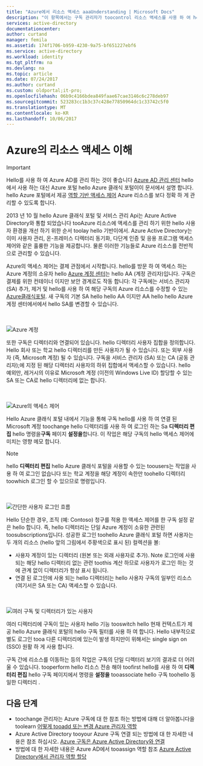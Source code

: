 ```yaml
---
title: "Azure에서 리소스 액세스 aaaUnderstanding | Microsoft Docs"
description: "이 항목에서는 구독 관리자가 toocontrol 리소스 액세스를 사용 하 여 hello에 대 한 개념을 설명 전체 Azure 포털"
services: active-directory
documentationcenter: 
author: curtand
manager: femila
ms.assetid: 174f1706-b959-4230-9a75-bf651227ebf6
ms.service: active-directory
ms.workload: identity
ms.tgt_pltfrm: na
ms.devlang: na
ms.topic: article
ms.date: 07/24/2017
ms.author: curtand
ms.custom: oldportal;it-pro;
ms.openlocfilehash: 06b9c4166bdea849faae67cae3146c6c278deb97
ms.sourcegitcommit: 523283cc1b3c37c428e77850964dc1c33742c5f0
ms.translationtype: MT
ms.contentlocale: ko-KR
ms.lasthandoff: 10/06/2017
---
```

# <a name="understanding-resource-access-in-azure"></a>Azure의 리소스 액세스 이해
> [!IMPORTANT]
> Hello를 사용 하 여 Azure AD를 관리 하는 것이 좋습니다 [Azure AD 관리 센터](https://aad.portal.azure.com) hello에서 사용 하는 대신 Azure 포털 hello Azure 클래식 포털이이 문서에서 설명 합니다. hello Azure 포털에서 제공 [역할 기반 액세스 제어](role-based-access-control-configure.md) Azure 리소스를 보다 정확 하 게 관리할 수 있도록 합니다.
> 
> 

2013 년 10 월 hello Azure 클래식 포털 및 서비스 관리 Api는 Azure Active Directory와 통합 되었습니다 tooAzure 리소스에 액세스를 관리 하기 위한 hello 사용자 환경을 개선 하기 위한 순서 toolay hello 기반이에서. Azure Active Directory는 이미 사용자 관리, 온-프레미스 디렉터리 동기화, 다단계 인증 및 응용 프로그램 액세스 제어와 같은 훌륭한 기능을 제공합니다. 물론 이러한 기능들로 Azure 리소스를 전반적으로 관리할 수 있습니다.

Azure의 액세스 제어는 결제 관점에서 시작합니다. hello를 방문 하 여 액세스 하는 Azure 계정의 소유자 hello [Azure 계정 센터](https://account.windowsazure.com/subscriptions)는 hello AA (계정 관리자)입니다. 구독은 결제를 위한 컨테이너 이지만 보안 경계로도 작동 합니다: 각 구독에는 서비스 관리자 (SA) 추가, 제거 및 hello를 사용 하 여 해당 구독의 Azure 리소스를 수정할 수 있는 [Azure클래식포털](https://manage.windowsazure.com/). 새 구독의 기본 SA hello hello AA 이지만 AA hello hello Azure 계정 센터에서에서 hello SA를 변경할 수 있습니다.

<br><br>![Azure 계정][1]

또한 구독은 디렉터리와 연결되어 있습니다. hello 디렉터리 사용자 집합을 정의합니다. Hello 회사 또는 학교 hello 디렉터리를 만든 사용자가 될 수 있습니다. 또는 외부 사용자 (즉, Microsoft 계정) 될 수 있습니다. 구독을 서비스 관리자 (SA) 또는 CA (공동 관리자);에 지정 된 해당 디렉터리 사용자의 하위 집합에서 액세스할 수 있습니다. hello 예외만, 레거시의 이유로 Microsoft 계정 (이전의 Windows Live ID) 할당할 수 있는 SA 또는 CA로 hello 디렉터리에 없는 합니다.

<br><br>![Azure의 액세스 제어][2]

Hello Azure 클래식 포털 내에서 기능을 통해 구독 hello를 사용 하 여 연결 된 Microsoft 계정 toochange hello 디렉터리를 사용 하 여 로그인 하는 Sa **디렉터리 편집** hello 명령을**구독** 페이지 **설정을**합니다. 이 작업은 해당 구독의 hello 액세스 제어에 미치는 영향 메모 합니다.

> [!NOTE]
> hello **디렉터리 편집** hello Azure 클래식 포털을 사용할 수 있는 toousers는 작업을 사용 하 여 로그인 없습니다 또는 학교 계정을 해당 계정이 속한만 toohello 디렉터리 toowhich 로그인 할 수 있으므로 명령입니다.
> 
> 

<br><br>![간단한 사용자 로그인 흐름][3]

Hello 단순한 경우, 조직 (예: Contoso) 청구를 적용 한 액세스 제어를 한 구독 설정 같은 hello 합니다. 즉, hello 디렉터리는 단일 Azure 계정이 소유한 관련된 toosubscriptions입니다. 성공한 로그인 toohello Azure 클래식 포털 하면 사용자는 두 개의 리소스 (hello 앞의 그림에서 주황색으로 표시 된) 컬렉션을 볼:

* 사용자 계정이 있는 디렉터리 (원본 또는 외래 사용자로 추가). Note 로그인에 사용 되는 해당 hello 디렉터리 없는 관련 toothis 계산 하므로 사용자가 로그인 하는 것에 관계 없이 디렉터리가 항상 표시 됩니다.
* 연결 된 로그인에 사용 되는 hello 디렉터리는 hello 사용자 구독의 일부인 리소스 (여기서은 SA 또는 CA) 액세스할 수 있습니다.

<br><br>![여러 구독 및 디렉터리가 있는 사용자][4]

여러 디렉터리에 구독이 있는 사용자 hello 기능 tooswitch hello 현재 컨텍스트가 제공 hello Azure 클래식 포털의 hello 구독 필터를 사용 하 여 합니다. Hello 내부적으로 별도 로그인 tooa 다른 디렉터리에 있는이 발생 하지만이 위해서는 single sign on (SSO) 원활 하 게 사용 합니다.

구독 간에 리소스를 이동하는 등의 작업은 구독의 단일 디렉터리 보기의 결과로 더 어려울 수 있습니다. tooperform hello 리소스 전송 해야 toofirst hello를 사용 하 여 **디렉터리 편집** hello 구독 페이지에서 명령을 **설정을** tooassociate hello 구독 toohello 동일한 디렉터리 .

## <a name="next-steps"></a>다음 단계
* toochange 관리자는 Azure 구독에 대 한 참조 하는 방법에 대해 더 알아봅니다을 toolearn [어떻게 tooadd 또는 변경 Azure 관리자 역할](../billing/billing-add-change-azure-subscription-administrator.md)
* Azure Active Directory tooyour Azure 구독 연결 되는 방법에 대 한 자세한 내용은 참조 하십시오. [Azure 구독은 Azure Active Directory와 연결](active-directory-how-subscriptions-associated-directory.md)
* 방법에 대 한 자세한 내용은 Azure AD에서 tooassign 역할 참조 [Azure Active Directory에서 관리자 역할 할당](active-directory-assign-admin-roles.md)

<!--Image references-->
[1]: ./media/active-directory-understanding-resource-access/IC707931.png
[2]: ./media/active-directory-understanding-resource-access/IC707932.png
[3]: ./media/active-directory-understanding-resource-access/IC707933.png
[4]: ./media/active-directory-understanding-resource-access/IC707934.png
